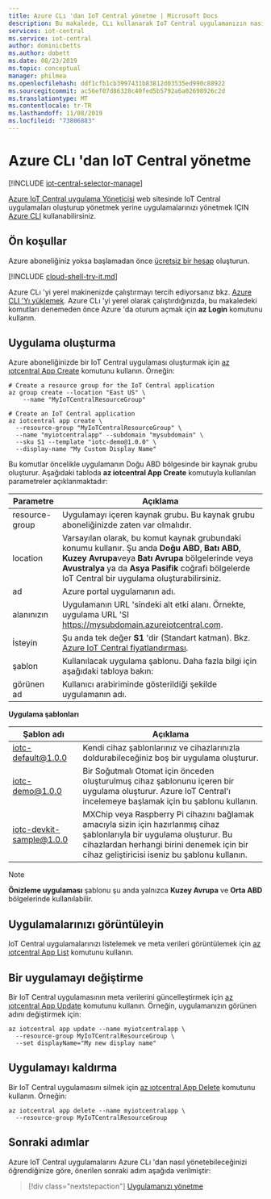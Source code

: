 ```yaml
---
title: Azure CLı 'dan IoT Central yönetme | Microsoft Docs
description: Bu makalede, CLı kullanarak IoT Central uygulamanızın nasıl oluşturulacağı ve yönetileceği açıklanmaktadır. CLı kullanarak uygulamayı görüntüleyebilir, değiştirebilir ve kaldırabilirsiniz.
services: iot-central
ms.service: iot-central
author: dominicbetts
ms.author: dobett
ms.date: 08/23/2019
ms.topic: conceptual
manager: philmea
ms.openlocfilehash: ddf1cfb1cb3997431b83812d03535ed990c88922
ms.sourcegitcommit: ac56ef07d86328c40fed5b5792a6a02698926c2d
ms.translationtype: MT
ms.contentlocale: tr-TR
ms.lasthandoff: 11/08/2019
ms.locfileid: "73806883"
---
```

# <a name="manage-iot-central-from-azure-cli"></a>Azure CLı 'dan IoT Central yönetme

[!INCLUDE [iot-central-selector-manage](../../../includes/iot-central-selector-manage.md)]

[Azure IoT Central uygulama Yöneticisi](https://aka.ms/iotcentral) web sitesinde IoT Central uygulamaları oluşturup yönetmek yerine uygulamalarınızı yönetmek IÇIN [Azure CLI](/cli/azure/) kullanabilirsiniz.

## <a name="prerequisites"></a>Ön koşullar

Azure aboneliğiniz yoksa başlamadan önce [ücretsiz bir hesap](https://azure.microsoft.com/free/?WT.mc_id=A261C142F) oluşturun.

[!INCLUDE [cloud-shell-try-it.md](../../../includes/cloud-shell-try-it.md)]

Azure CLı 'yi yerel makinenizde çalıştırmayı tercih ediyorsanız bkz. [Azure CLI 'Yı yüklemek](/cli/azure/install-azure-cli). Azure CLı 'yi yerel olarak çalıştırdığınızda, bu makaledeki komutları denemeden önce Azure 'da oturum açmak için **az Login** komutunu kullanın.

## <a name="create-an-application"></a>Uygulama oluşturma

Azure aboneliğinizde bir IoT Central uygulaması oluşturmak için [az ıotcentral App Create](/cli/azure/iotcentral/app#az-iotcentral-app-create) komutunu kullanın. Örneğin:

```azurecli-interactive
# Create a resource group for the IoT Central application
az group create --location "East US" \
    --name "MyIoTCentralResourceGroup"
```

```azurecli-interactive
# Create an IoT Central application
az iotcentral app create \
  --resource-group "MyIoTCentralResourceGroup" \
  --name "myiotcentralapp" --subdomain "mysubdomain" \
  --sku S1 --template "iotc-demo@1.0.0" \
  --display-name "My Custom Display Name"
```

Bu komutlar öncelikle uygulamanın Doğu ABD bölgesinde bir kaynak grubu oluşturur. Aşağıdaki tabloda **az iotcentral App Create** komutuyla kullanılan parametreler açıklanmaktadır:

| Parametre         | Açıklama |
| ----------------- | ----------- |
| resource-group    | Uygulamayı içeren kaynak grubu. Bu kaynak grubu aboneliğinizde zaten var olmalıdır. |
| location          | Varsayılan olarak, bu komut kaynak grubundaki konumu kullanır. Şu anda **Doğu ABD**, **Batı ABD**, **Kuzey Avrupa**veya **Batı Avrupa** bölgelerinde veya **Avustralya** ya da **Asya Pasifik** coğrafi bölgelerde IoT Central bir uygulama oluşturabilirsiniz. |
| ad              | Azure portal uygulamanın adı. |
| alanınızın         | Uygulamanın URL 'sindeki alt etki alanı. Örnekte, uygulama URL 'SI https://mysubdomain.azureiotcentral.com. |
| İsteyin               | Şu anda tek değer **S1** 'dir (Standart katman). Bkz. [Azure IoT Central fiyatlandırması](https://azure.microsoft.com/pricing/details/iot-central/). |
| şablon          | Kullanılacak uygulama şablonu. Daha fazla bilgi için aşağıdaki tabloya bakın: |
| görünen ad      | Kullanıcı arabiriminde gösterildiği şekilde uygulamanın adı. |

**Uygulama şablonları**

| Şablon adı            | Açıklama |
| ------------------------ | ----------- |
| iotc-default@1.0.0       | Kendi cihaz şablonlarınız ve cihazlarınızla doldurabileceğiniz boş bir uygulama oluşturur. |
| iotc-demo@1.0.0          | Bir Soğutmalı Otomat için önceden oluşturulmuş cihaz şablonunu içeren bir uygulama oluşturur. Azure IoT Central'ı incelemeye başlamak için bu şablonu kullanın. |
| iotc-devkit-sample@1.0.0 | MXChip veya Raspberry Pi cihazını bağlamak amacıyla sizin için hazırlanmış cihaz şablonlarıyla bir uygulama oluşturur. Bu cihazlardan herhangi birini denemek için bir cihaz geliştiricisi iseniz bu şablonu kullanın. |

> [!NOTE]
> **Önizleme uygulaması** şablonu şu anda yalnızca **Kuzey Avrupa** ve **Orta ABD** bölgelerinde kullanılabilir.

## <a name="view-your-applications"></a>Uygulamalarınızı görüntüleyin

IoT Central uygulamalarınızı listelemek ve meta verileri görüntülemek için [az ıotcentral App List](/cli/azure/iotcentral/app#az-iotcentral-app-list) komutunu kullanın.

## <a name="modify-an-application"></a>Bir uygulamayı değiştirme

Bir IoT Central uygulamasının meta verilerini güncelleştirmek için [az ıotcentral App Update](/cli/azure/iotcentral/app#az-iotcentral-app-update) komutunu kullanın. Örneğin, uygulamanızın görünen adını değiştirmek için:

```azurecli-interactive
az iotcentral app update --name myiotcentralapp \
  --resource-group MyIoTCentralResourceGroup \
  --set displayName="My new display name"
```

## <a name="remove-an-application"></a>Uygulamayı kaldırma

Bir IoT Central uygulamasını silmek için [az ıotcentral App Delete](/cli/azure/iotcentral/app#az-iotcentral-app-delete) komutunu kullanın. Örneğin:

```azurecli-interactive
az iotcentral app delete --name myiotcentralapp \
  --resource-group MyIoTCentralResourceGroup
```

## <a name="next-steps"></a>Sonraki adımlar

Azure IoT Central uygulamalarını Azure CLı 'dan nasıl yönetebileceğinizi öğrendiğinize göre, önerilen sonraki adım aşağıda verilmiştir:

> [!div class="nextstepaction"]
> [Uygulamanızı yönetme](howto-administer.md)
